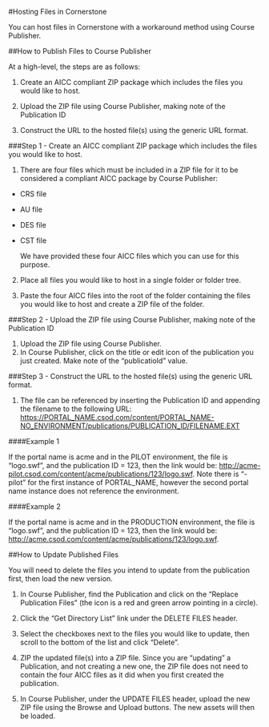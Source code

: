 #Hosting Files in Cornerstone

You can host files in Cornerstone with a workaround method using Course Publisher.

##How to Publish Files to Course Publisher

At a high-level, the steps are as follows:

1. Create an AICC compliant ZIP package which includes the files you would like to host.

2. Upload the ZIP file using Course Publisher, making note of the Publication ID

3. Construct the URL to the hosted file(s) using the generic URL format.

###Step 1 - Create an AICC compliant ZIP package which includes the files you would like to host.

1. There are four files which must be included in a ZIP file for it to be considered a compliant AICC package by Course Publisher:
  * CRS file
  * AU file
  * DES file
  * CST file

	We have provided these four AICC files which you can use for this purpose.

2. Place all files you would like to host in a single folder or folder tree.

3. Paste the four AICC files into the root of the folder containing the files you would like to host and create a ZIP file of the folder.

###Step 2 - Upload the ZIP file using Course Publisher, making note of the Publication ID

1. Upload the ZIP file using Course Publisher.
2. In Course Publisher, click on the title or edit icon of the publication you just created. Make note of the “publicatioId” value.

###Step 3 - Construct the URL to the hosted file(s) using the generic URL format.

1. The file can be referenced by inserting the Publication ID and appending the filename to the following URL: https://PORTAL_NAME.csod.com/content/PORTAL_NAME-NO_ENVIRONMENT/publications/PUBLICATION_ID/FILENAME.EXT

####Example 1

If the portal name is acme and in the PILOT environment, the file is “logo.swf”, and the publication ID = 123, then the link would be: http://acme-pilot.csod.com/content/acme/publications/123/logo.swf. Note there is “-pilot” for the first instance of PORTAL_NAME, however the second portal name instance does not reference the environment.

####Example 2

If the portal name is acme and in the PRODUCTION environment, the file is “logo.swf”, and the publication ID = 123, then the link would be: http://acme.csod.com/content/acme/publications/123/logo.swf.

##How to Update Published Files

You will need to delete the files you intend to update from the publication first, then load the new version.

1. In Course Publisher, find the Publication and click on the “Replace Publication Files” (the icon is a red and green arrow pointing in a circle).

2. Click the “Get Directory List” link under the DELETE FILES header.

3. Select the checkboxes next to the files you would like to update, then scroll to the bottom of the list and click “Delete”.

4. ZIP the updated file(s) into a ZIP file. Since you are “updating” a Publication, and not creating a new one, the ZIP file does not need to contain the four AICC files as it did when you first created the publication.

5. In Course Publisher, under the UPDATE FILES header, upload the new ZIP file using the Browse and Upload buttons. The new assets will then be loaded.
